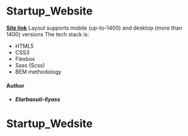 # Startup_Website

**[Site link](https://github.com/IlyassElarbaouti/responsive-website)**
Layout supports mobile (up-to-1400) and desktop (more than 1400) versions
The tech stack is:

- HTML5
- CSS3
- Flexbox
- Sass (Scss)
- BEM methodology 

#### Author

- ##### Elarbaouti-Ilyass

# Startup_Wedsite
